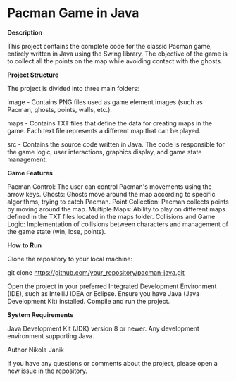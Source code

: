 # Pacman Game in Java


**Description**

This project contains the complete code for the classic Pacman game, entirely written in Java using the Swing library. The objective of the game is to collect all the points on the map while avoiding contact with the ghosts.

**Project Structure**

The project is divided into three main folders:

image - Contains PNG files used as game element images (such as Pacman, ghosts, points, walls, etc.).

maps - Contains TXT files that define the data for creating maps in the game. Each text file represents a different map that can be played.

src - Contains the source code written in Java. The code is responsible for the game logic, user interactions, graphics display, and game state management.


**Game Features**

Pacman Control: The user can control Pacman's movements using the arrow keys.
Ghosts: Ghosts move around the map according to specific algorithms, trying to catch Pacman.
Point Collection: Pacman collects points by moving around the map.
Multiple Maps: Ability to play on different maps defined in the TXT files located in the maps folder.
Collisions and Game Logic: Implementation of collisions between characters and management of the game state (win, lose, points).

**How to Run**

Clone the repository to your local machine:

git clone https://github.com/your_repository/pacman-java.git

Open the project in your preferred Integrated Development Environment (IDE), such as IntelliJ IDEA or Eclipse.
Ensure you have Java (Java Development Kit) installed.
Compile and run the project.

**System Requirements**

Java Development Kit (JDK) version 8 or newer.
Any development environment supporting Java.


Author
Nikola Janik

If you have any questions or comments about the project, please open a new issue in the repository.

